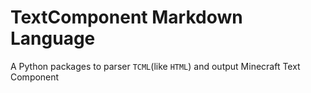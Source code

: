 
# TextComponent Markdown Language

A Python packages to parser `TCML`(like `HTML`) and output Minecraft Text Component
